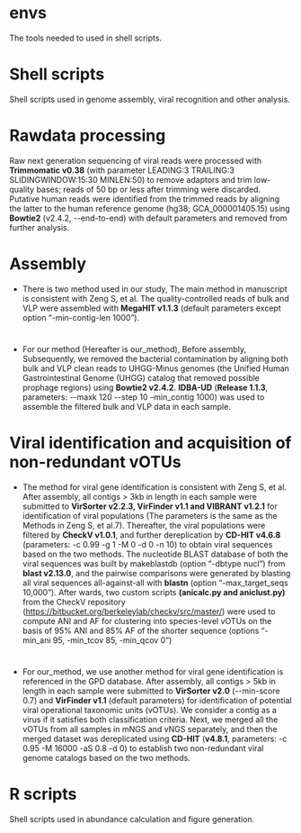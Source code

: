 # envs
The tools needed to used in shell scripts.

# Shell scripts
Shell scripts used in genome assembly, viral recognition and other analysis.

# Rawdata processing
Raw next generation sequencing of viral reads were processed with **Trimmomatic v0.38** (with parameter LEADING:3 TRAILING:3 SLIDINGWINDOW:15:30 MINLEN:50) to remove adaptors and trim low-quality bases; reads of 50 bp or less after trimming were discarded. Putative human reads were identified from the trimmed reads by aligning the latter to the human reference genome (hg38; GCA_000001405.15) using **Bowtie2** (v2.4.2, --end-to-end) with default parameters and removed from further analysis.

# Assembly
* There is two method used in our study, The main method in manuscript is consistent with Zeng S, et al. The quality-controlled reads of bulk and VLP were assembled with **MegaHIT v1.1.3** (default parameters except option “-min-contig-len 1000”).
#
* For our method (Hereafter is our_method), Before assembly, Subsequently, we removed the bacterial contamination by aligning both bulk and VLP clean reads to UHGG-Minus genomes (the Unified Human Gastrointestinal Genome (UHGG) catalog that removed possible prophage regions) using **Bowtie2 v2.4.2**. **IDBA-UD** (**Release 1.1.3**, parameters: --maxk 120 --step 10 –min_contig 1000) was used to assemble the filtered bulk and VLP data in each sample. 
# Viral identification and acquisition of non-redundant vOTUs
* The method for viral gene identification is consistent with Zeng S, et al. After assembly, all contigs > 3kb in length in each sample were submitted to **VirSorter v2.2.3, VirFinder v1.1 and VIBRANT v1.2.1** for identification of viral populations (The parameters is the same as the Methods in Zeng S, et al.7). Thereafter, the viral populations were filtered by **CheckV v1.0.1**, and further dereplication by **CD-HIT v4.6.8** (parameters: -c 0.99 -g 1 -M 0 -d 0 -n 10) to obtain viral sequences based on the two methods. The nucleotide BLAST database of both the viral sequences was built by makeblastdb (option “-dbtype nucl”) from **blast v2.13.0**, and the pairwise comparisons were generated by blasting all viral sequences all-against-all with **blastn** (option “-max_target_seqs 10,000”). After wards, two custom scripts **(anicalc.py and aniclust.py)** from the CheckV repository (https://bitbucket.org/berkeleylab/checkv/src/master/) were used to compute ANI and AF for clustering into species-level vOTUs on the basis of 95% ANI and 85% AF of the shorter sequence (options “-min_ani 95, -min_tcov 85, -min_qcov 0”)
#
* For our_method, we use another method for viral gene identification is referenced in the GPD database. After assembly, all contigs > 5kb in length in each sample were submitted to **VirSorter v2.0** (--min-score 0.7) and **VirFinder v1.1** (default parameters) for identification of potential viral operational taxonomic units (vOTUs). We consider a contig as a virus if it satisfies both classification criteria. Next, we merged all the vOTUs from all samples in mNGS and vNGS separately, and then the merged dataset was dereplicated using **CD-HIT** (**v4.8.1**, parameters: -c 0.95 -M 16000 -aS 0.8 -d 0) to establish two non-redundant viral genome catalogs based on the two methods. 

# R scripts
Shell scripts used in abundance calculation and figure generation.
